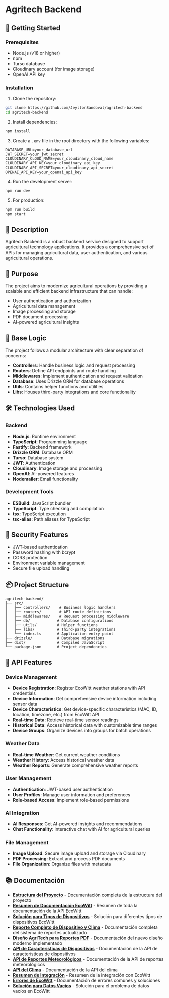 # Agritech Backend

## 🚀 Getting Started

### Prerequisites
- Node.js (v18 or higher)
- npm
- Turso database
- Cloudinary account (for image storage)
- OpenAI API key

### Installation

1. Clone the repository:
```bash
git clone https://github.com/JeyllonSandoval/agritech-backend
cd agritech-backend
```

2. Install dependencies:
```bash
npm install
```

3. Create a `.env` file in the root directory with the following variables:
```env
DATABASE_URL=your_database_url
JWT_SECRET=your_jwt_secret
CLOUDINARY_CLOUD_NAME=your_cloudinary_cloud_name
CLOUDINARY_API_KEY=your_cloudinary_api_key
CLOUDINARY_API_SECRET=your_cloudinary_api_secret
OPENAI_API_KEY=your_openai_api_key
```

4. Run the development server:
```bash
npm run dev
```

5. For production:
```bash
npm run build
npm start
```

## 📝 Description

Agritech Backend is a robust backend service designed to support agricultural technology applications. It provides a comprehensive set of APIs for managing agricultural data, user authentication, and various agricultural operations.

## 🎯 Purpose

The project aims to modernize agricultural operations by providing a scalable and efficient backend infrastructure that can handle:
- User authentication and authorization
- Agricultural data management
- Image processing and storage
- PDF document processing
- AI-powered agricultural insights

## 🧠 Base Logic

The project follows a modular architecture with clear separation of concerns:
- **Controllers**: Handle business logic and request processing
- **Routers**: Define API endpoints and route handling
- **Middlewares**: Implement authentication and request validation
- **Database**: Uses Drizzle ORM for database operations
- **Utils**: Contains helper functions and utilities
- **Libs**: Houses third-party integrations and core functionality

## 🛠️ Technologies Used

### Backend
- **Node.js**: Runtime environment
- **TypeScript**: Programming language
- **Fastify**: Backend framework
- **Drizzle ORM**: Database ORM
- **Turso**: Database system
- **JWT**: Authentication
- **Cloudinary**: Image storage and processing
- **OpenAI**: AI-powered features
- **Nodemailer**: Email functionality

### Development Tools
- **ESBuild**: JavaScript bundler
- **TypeScript**: Type checking and compilation
- **tsx**: TypeScript execution
- **tsc-alias**: Path aliases for TypeScript

## 🔐 Security Features
- JWT-based authentication
- Password hashing with bcrypt
- CORS protection
- Environment variable management
- Secure file upload handling

## 📦 Project Structure
```
agritech-backend/
├── src/
│   ├── controllers/    # Business logic handlers
│   ├── routers/        # API route definitions
│   ├── middlewares/    # Request processing middleware
│   ├── db/            # Database configurations
│   ├── utils/         # Helper functions
│   ├── libs/          # Third-party integrations
│   └── index.ts       # Application entry point
├── drizzle/           # Database migrations
├── dist/              # Compiled JavaScript
└── package.json       # Project dependencies
```

## 🔧 API Features

### Device Management
- **Device Registration**: Register EcoWitt weather stations with API credentials
- **Device Information**: Get comprehensive device information including sensor data
- **Device Characteristics**: Get device-specific characteristics (MAC, ID, location, timezone, etc.) from EcoWitt API
- **Real-time Data**: Retrieve real-time sensor readings
- **Historical Data**: Access historical data with customizable time ranges
- **Device Groups**: Organize devices into groups for batch operations

### Weather Data
- **Real-time Weather**: Get current weather conditions
- **Weather History**: Access historical weather data
- **Weather Reports**: Generate comprehensive weather reports

### User Management
- **Authentication**: JWT-based user authentication
- **User Profiles**: Manage user information and preferences
- **Role-based Access**: Implement role-based permissions

### AI Integration
- **AI Responses**: Get AI-powered insights and recommendations
- **Chat Functionality**: Interactive chat with AI for agricultural queries

### File Management
- **Image Upload**: Secure image upload and storage via Cloudinary
- **PDF Processing**: Extract and process PDF documents
- **File Organization**: Organize files with metadata

## 📚 Documentación

- **[Estructura del Proyecto](DOCUMENTATION_STRUCTURE.md)** - Documentación completa de la estructura del proyecto
- **[Resumen de Documentación EcoWitt](ECOWITT_DOCUMENTATION_SUMMARY.md)** - Resumen de toda la documentación de la API EcoWitt
- **[Solución para Tipos de Dispositivos](ECOWITT_DEVICE_TYPES_SOLUTION.md)** - Solución para diferentes tipos de dispositivos EcoWitt
- **[Reporte Completo de Dispositivo y Clima](REPORTE_COMPLETO_DOCUMENTATION.md)** - Documentación completa del sistema de reportes actualizado
- **[Diseño AgriTech para Reportes PDF](DISEÑO_AGRI_TECH_PDF.md)** - Documentación del nuevo diseño moderno implementado
- **[API de Características de Dispositivos](DEVICE_CHARACTERISTICS_API.md)** - Documentación de la API de características de dispositivos
- **[API de Reportes Meteorológicos](DEVICE_WEATHER_REPORTS_API.md)** - Documentación de la API de reportes meteorológicos
- **[API del Clima](WEATHER_API.md)** - Documentación de la API del clima
- **[Resumen de Integración](INTEGRATION_SUMMARY.md)** - Resumen de la integración con EcoWitt
- **[Errores de EcoWitt](ECOWITT_ERRORS.md)** - Documentación de errores comunes y soluciones
- **[Solución para Datos Vacíos](ECOWITT_EMPTY_DATA_SOLUTION.md)** - Solución para el problema de datos vacíos en EcoWitt
